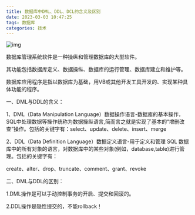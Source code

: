 ```yaml
---
title: 数据库中DML、DDL、DCL的含义及区别
date: 2023-03-03 10:47:25
tags: 数据库
categories: 技术
---
```


![img](https://img1.baidu.com/it/u=3490013694,190534170&fm=253&fmt=auto&app=138&f=JPEG?w=600&h=356)

数据库管理系统软件是一种操纵和管理数据库的大型软件。

其功能包括数据库定义、数据操纵、数据库的运行管理、数据库建立和维护等。 

 数据库应用程序是指以数据库为基础，用VB或其他开发工具开发的、实现某种具体功能的程序。

一、DML与DDL的含义：

1、DML（Data Manipulation Language）数据操作语言-数据库的基本操作，SQL中处理数据等操作统称为数据操纵语言,简而言之就是实现了基本的“增删改查”操作。包括的关键字有：select、update、delete、insert、merge

2、DDL（Data Definition Language）数据定义语言-用于定义和管理 SQL 数据库中的所有对象的语言，对数据库中的某些对象(例如，database,table)进行管理。包括的关键字有：

create、alter、drop、truncate、comment、grant、revoke

二、DML与DDL的区别：

1.DML操作是可以手动控制事务的开启、提交和回滚的。

2.DDL操作是隐性提交的，不能rollback！
